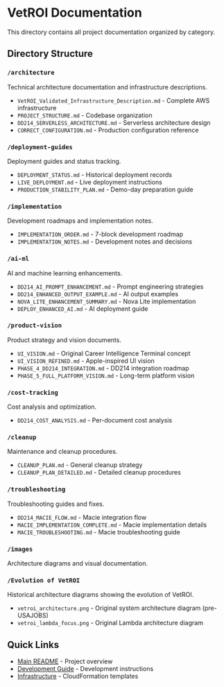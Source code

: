 # VetROI Documentation

This directory contains all project documentation organized by category.

## Directory Structure

### `/architecture`
Technical architecture documentation and infrastructure descriptions.
- `VetROI_Validated_Infrastructure_Description.md` - Complete AWS infrastructure
- `PROJECT_STRUCTURE.md` - Codebase organization
- `DD214_SERVERLESS_ARCHITECTURE.md` - Serverless architecture design
- `CORRECT_CONFIGURATION.md` - Production configuration reference

### `/deployment-guides`
Deployment guides and status tracking.
- `DEPLOYMENT_STATUS.md` - Historical deployment records
- `LIVE_DEPLOYMENT.md` - Live deployment instructions
- `PRODUCTION_STABILITY_PLAN.md` - Demo-day preparation guide

### `/implementation`
Development roadmaps and implementation notes.
- `IMPLEMENTATION_ORDER.md` - 7-block development roadmap
- `IMPLEMENTATION_NOTES.md` - Development notes and decisions

### `/ai-ml`
AI and machine learning enhancements.
- `DD214_AI_PROMPT_ENHANCEMENT.md` - Prompt engineering strategies
- `DD214_ENHANCED_OUTPUT_EXAMPLE.md` - AI output examples
- `NOVA_LITE_ENHANCEMENT_SUMMARY.md` - Nova Lite implementation
- `DEPLOY_ENHANCED_AI.md` - AI deployment guide

### `/product-vision`
Product strategy and vision documents.
- `UI_VISION.md` - Original Career Intelligence Terminal concept
- `UI_VISION_REFINED.md` - Apple-inspired UI vision
- `PHASE_4_DD214_INTEGRATION.md` - DD214 integration roadmap
- `PHASE_5_FULL_PLATFORM_VISION.md` - Long-term platform vision

### `/cost-tracking`
Cost analysis and optimization.
- `DD214_COST_ANALYSIS.md` - Per-document cost analysis

### `/cleanup`
Maintenance and cleanup procedures.
- `CLEANUP_PLAN.md` - General cleanup strategy
- `CLEANUP_PLAN_DETAILED.md` - Detailed cleanup procedures

### `/troubleshooting`
Troubleshooting guides and fixes.
- `DD214_MACIE_FLOW.md` - Macie integration flow
- `MACIE_IMPLEMENTATION_COMPLETE.md` - Macie implementation details
- `MACIE_TROUBLESHOOTING.md` - Macie troubleshooting guide

### `/images`
Architecture diagrams and visual documentation.

### `/Evolution of VetROI`
Historical architecture diagrams showing the evolution of VetROI.
- `vetroi_architecture.png` - Original system architecture diagram (pre-USAJOBS)
- `vetroi_lambda_focus.png` - Original Lambda architecture diagram

## Quick Links

- [Main README](../README.md) - Project overview
- [Development Guide](../DEVELOPMENT.md) - Development instructions
- [Infrastructure](infrastructure/cloudformation/) - CloudFormation templates